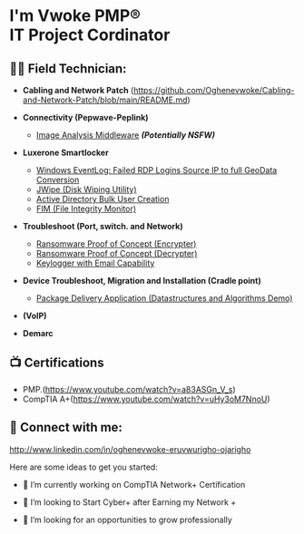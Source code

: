 <h1>I'm Vwoke PMP® <br/> IT Project Cordinator </a></h1>

<h2>👨‍💻 Field Technician:</h2>

- <b>Cabling and Network Patch</b> (https://github.com/Oghenevwoke/Cabling-and-Network-Patch/blob/main/README.md)

- <b>Connectivity (Pepwave-Peplink)</b>
  - [Image Analysis Middleware](https://github.com/joshmadakor1/4chan-Image-Analysis-Middleware-C964) <b><i>(Potentially NSFW)</b></i>
- <b> Luxerone Smartlocker</b>
  - [Windows EventLog: Failed RDP Logins Source IP to full GeoData Conversion](https://github.com/joshmadakor1/Sentinel-Lab)
  - [JWipe (Disk Wiping Utility)](https://github.com/joshmadakor1/Jwipe.PowerShell)
  - [Active Directory Bulk User Creation](https://github.com/joshmadakor1/AD_PS)
  - [FIM (File Integrity Monitor)](https://github.com/joshmadakor1/PowerShell-Integrity-FIM)
- <b>Troubleshoot (Port, switch. and Network)</b>
  - [Ransomware Proof of Concept (Encrypter)](https://github.com/joshmadakor1/EncrypterPOC)
  - [Ransomware Proof of Concept (Decrypter)](https://github.com/joshmadakor1/DecrypterPOC)
  - [Keylogger with Email Capability](https://github.com/joshmadakor1/Key-Logger-With-Email)
- <b> Device Troubleshoot, Migration and Installation (Cradle point)</b>
  - [Package Delivery Application (Datastructures and Algorithms Demo)](https://github.com/joshmadakor1/Package-Delivery-Pathfinding-Algorithm)
- <b> (VoIP) </b>
- <b> Demarc </b>

<h2>📺 Certifications </h2>

- PMP.(https://www.youtube.com/watch?v=a83ASGn_V_s)
- CompTIA A+(https://www.youtube.com/watch?v=uHy3oM7NnoU)


<h2> 🤳 Connect with me:</h2>

http://www.linkedin.com/in/oghenevwoke-eruvwurigho-ojarigho


[linkedin]: (http://www.linkedin.com/in/oghenevwoke-eruvwurigho-ojarigho)



Here are some ideas to get you started:

- 🔭 I’m currently working on CompTIA Network+ Certification

- 👯 I’m looking to Start Cyber+ after Earning my Network +
- 🤔 I’m looking for an opportunities to grow professionally
